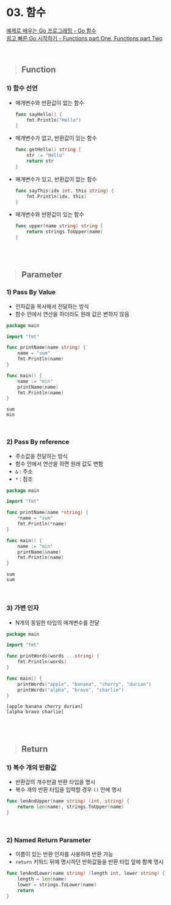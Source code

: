 # 03. 함수

[예제로 배우는 Go 프로그래밍 - Go 함수](http://golang.site/go/article/9-Go-%ED%95%A8%EC%88%98) <br>
[쉽고 빠른 Go 시작하기 - Functions part One, Functions part Two](https://nomadcoders.co/go-for-beginners/lectures/1503)

<br>

> ## Function

### 1) 함수 선언
- 매개변수와 반환값이 없는 함수
    ```go
    func sayHello() {
        fmt.Println("Hello")
    }
    ```
- 매개변수가 없고, 반환값이 있는 함수
    ```go
    func getHello() string {
        str := "Hello"
        return str
    }
    ```
- 매개변수가 있고, 반환값이 없는 함수
    ```go
    func sayThis(idx int, this string) {
        fmt.Println(idx, this)
    }
    ```
- 매개변수와 반환값이 있는 함수
    ```go
    func upper(name string) string {
	    return strings.ToUpper(name)
    }
    ```

    <br>
    <br>

> ## Parameter

### 1) Pass By Value
- 인자값을 복사해서 전달하는 방식
- 함수 안에서 연산을 하더라도 원래 값은 변하지 않음
```go
package main

import "fmt"

func printName(name string) {
    name = "sum"
	fmt.Println(name)
}

func main() {
    name := "min"
    printName(name)
    fmt.Println(name)
}
```
```
sum
min
```

<br>

### 2) Pass By reference
- 주소값을 전달하는 방식
- 함수 안에서 연산을 하면 원래 값도 변함
- `&` : 주소
- `*` : 참조
```go
package main

import "fmt"

func printName(name *string) {
    *name = "sum"
	fmt.Println(*name)
}

func main() {
    name := "min"
    printName(&name)
    fmt.Println(name)
}
```
```
sum
sum
```

<br>

### 3) 가변 인자
- N개의 동일한 타입의 매개변수를 전달
```go
package main

import "fmt"

func printWords(words ...string) {
	fmt.Println(words)
}

func main() {
    printWords("apple", "banana", "cherry", "durian")
	printWords("alpha", "bravo", "charlie")
}
```
```
[apple banana cherry durian]
[alpha bravo charlie]
```


<br>
<br>

> ## Return

### 1) 복수 개의 반환값
- 반환갑의 개수만큼 반환 타입을 명시
- 복수 개의 반환 타입을 입력할 경우 `()` 안에 명시
```go
func lenAndUpper(name string) (int, string) {
	return len(name), strings.ToUpper(name)
}
```

<br>

### 2) Named Return Parameter
- 이름이 있는 반환 인자를 사용하여 반환 가능
- `return` 키워드 뒤에 명시하던 반화값들을 반환 타입 앞에 함꼐 명시
```go
func lenAndLower(name string) (length int, lower string) {
	length = len(name)
	lower = strings.ToLower(name)
	return
}
```